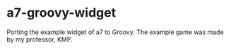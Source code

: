 # a7-groovy-widget
Porting the example widget of a7 to Groovy. The example game was made by my professor, KMP.
